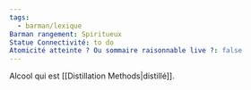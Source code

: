 ```yaml
---
tags:
  - barman/lexique
Barman rangement: Spiritueux
Statue Connectivité: to do
Atomicité atteinte ? Ou sommaire raisonnable live ?: false
---
```

Alcool qui est [[Distillation Methods|distillé]]. 